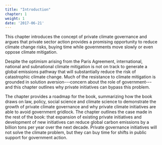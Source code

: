 ```yaml
---
title: "Introduction"
chapter: 1
weight: 1
date: '2017-06-21'
---
```

This chapter introduces the concept of private climate governance and argues that private sector action provides a promising opportunity to reduce climate change risks, buying time while governments move slowly or even oppose climate mitigation.

<!--more-->
Despite the optimism arising from the Paris Agreement, international, national and subnational climate mitigation is not on track to generate a global emissions pathway that will substantially reduce the risk of catastrophic climate change. Much of the resistance to climate mitigation is grounded in solution aversion---concern about the role of government---and this chapter outlines why private initiatives can bypass this problem.

The chapter provides a roadmap for the book, summarizing how the book draws on law, policy, social science and climate science to demonstrate the growth of private climate governance and why private climate initiatives are able to avoid government gridlock. The chapter outlines the case made in the rest of the book:  that expansion of existing private initiatives and development of new initiatives can reduce global carbon emissions by a billion tons per year over the next decade. Private governance initiatives will not solve the climate problem, but they can buy time for shifts in public support for government action.
